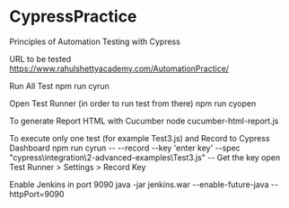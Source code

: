 # CypressPractice

Principles of Automation Testing with Cypress 

URL to be tested https://www.rahulshettyacademy.com/AutomationPractice/


Run All Test
npm run cyrun


Open Test Runner (in order to run test from there)
npm run cyopen

To generate Report HTML with Cucumber
 node cucumber-html-report.js

To execute only one test (for example Test3.js) and Record to Cypress Dashboard
npm run cyrun -- --record --key 'enter key' --spec "cypress\integration\2-advanced-examples\Test3.js"
-- Get the key open Test Runner > Settings > Record Key

Enable Jenkins in port 9090
java -jar jenkins.war --enable-future-java --httpPort=9090

